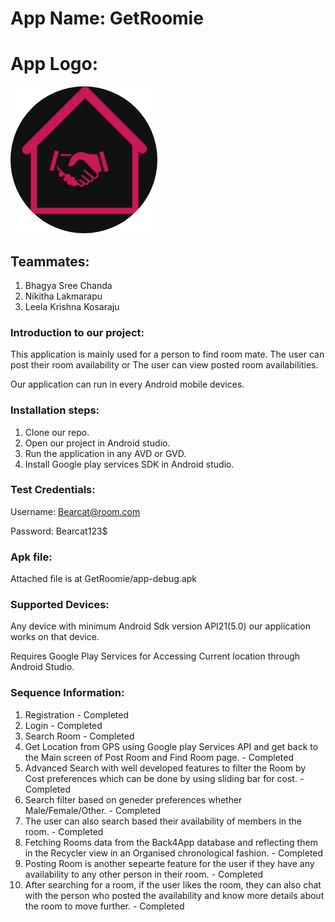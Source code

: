 # App Name: GetRoomie

# App Logo: 
![alt text](GetRoomieCode/app/src/main/res/drawable/icon.jpg)

## Teammates:

1. Bhagya Sree Chanda
1. Nikitha Lakmarapu
1. Leela Krishna Kosaraju


### Introduction to our project:
This application is mainly used for a person to find room mate. The user can post their room availability or The user can view posted room availabilities.

Our application can run in every Android mobile devices.

### Installation steps:

1. Clone our repo.
1. Open our project in Android studio.
1. Run the application in any AVD or GVD.
1. Install Google play services SDK in Android studio.

### Test Credentials:
Username: Bearcat@room.com

Password: Bearcat123$

### Apk file: 
Attached file is at GetRoomie/app-debug.apk

### Supported Devices:

Any device with minimum Android Sdk version API21(5.0) our application works on that device.

Requires Google Play Services for Accessing Current location through Android Studio.

### Sequence Information:
 1. Registration - Completed
 2. Login - Completed
 3. Search Room - Completed
 4. Get Location from GPS using Google play Services API and get back to the Main screen of Post Room and Find Room page. - Completed
 5. Advanced Search with well developed features to filter the Room by Cost preferences which can be done by using sliding bar for cost. - Completed
 6. Search filter based on geneder preferences whether Male/Female/Other. - Completed
 7. The user can also search based their availability of members in the room. - Completed
 8. Fetching Rooms data from the Back4App database and reflecting them in the Recycler view in an Organised chronological fashion. - Completed
 9. Posting Room is another sepearte feature for the user if they have any availability to any other person in their room. - Completed
 10. After searching for a room, if the user likes the room, they can also chat with the person who posted the availability and know more details about the room to move further. - Completed
 
